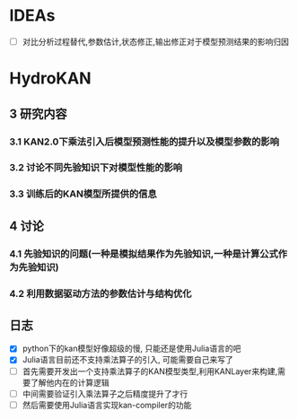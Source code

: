 # IDEAs

- [ ] 对比分析过程替代,参数估计,状态修正,输出修正对于模型预测结果的影响归因



# HydroKAN

## 3 研究内容

### 3.1 KAN2.0下乘法引入后模型预测性能的提升以及模型参数的影响

### 3.2 讨论不同先验知识下对模型性能的影响

### 3.3 训练后的KAN模型所提供的信息

## 4 讨论

### 4.1 先验知识的问题(一种是模拟结果作为先验知识,一种是计算公式作为先验知识)

### 4.2 利用数据驱动方法的参数估计与结构优化


## 日志

- [X] python下的kan模型好像超级的慢, 只能还是使用Julia语言的吧
- [X] Julia语言目前还不支持乘法算子的引入, 可能需要自己来写了
- [ ] 首先需要开发出一个支持乘法算子的KAN模型类型,利用KANLayer来构建,需要了解他内在的计算逻辑
- [ ] 中间需要验证引入乘法算子之后精度提升了才行
- [ ] 然后需要使用Julia语言实现kan-compiler的功能
